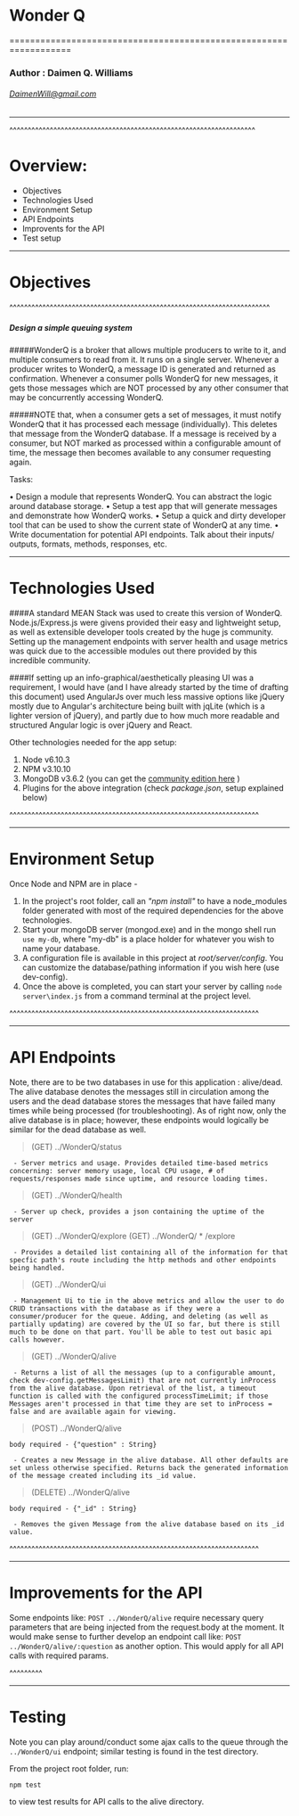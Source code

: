 # Wonder Q
==================================================================

### Author : Daimen Q. Williams
###### [DaimenWill@gmail.com](mailto:DaimenWill@gmail.com)

---
^^^^^^^^^^^^^^^^^^^^^^^^^^^^^^^^^^^^^^^^^^^^^^^^^^^^^^^^^^^^^^^^^^^

# Overview:
  * Objectives
  * Technologies Used
  * Environment Setup
  * API Endpoints
  * Improvents for the API
  * Test setup

------

# Objectives
^^^^^^^^^^^^^^^^^^^^^^^^^^^^^^^^^^^^^^^^^^^^^^^^^^^^^^^^^^^^^^^^^^^^^^^
##### Design a simple queuing system

#####WonderQ is a broker that allows multiple producers to write to it, and multiple consumers to read from it. It runs on a single server. Whenever a producer writes to WonderQ, a message ID is generated and returned as confirmation. Whenever a consumer polls WonderQ for new messages, it gets those messages which are NOT processed by any other consumer that may be concurrently accessing WonderQ.

#####NOTE that, when a consumer gets a set of messages, it must notify WonderQ that it has processed each message (individually). This deletes that message from the WonderQ database. If a message is received by a consumer, but NOT marked as processed within a configurable amount of time, the message then becomes available to any consumer requesting again.

  Tasks:

• Design a module that represents WonderQ. You can abstract the logic around database storage.
• Setup a test app that will generate messages and demonstrate how WonderQ works.
• Setup a quick and dirty developer tool that can be used to show the current state of WonderQ at any time.
• Write documentation for potential API endpoints. Talk about their inputs/ outputs, formats, methods, responses, etc.

-------


# Technologies Used

####A standard MEAN Stack was used to create this version of WonderQ. Node.js/Express.js were givens provided their easy and lightweight setup, as well as extensible developer tools created by the huge js community. Setting up the management endpoints with server health and usage metrics was quick due to the accessible modules out there provided by this incredible community.

####If setting up an info-graphical/aesthetically pleasing UI was a requirement, I would have (and I have already started by the time of drafting this document) used AngularJs over much less massive options like jQuery mostly due to Angular's architecture being built with jqLite (which is a lighter version of jQuery), and partly due to how much more readable and structured Angular logic is over jQuery and React.

Other technologies needed for the app setup:
  1. Node v6.10.3
  2. NPM v3.10.10
  3. MongoDB v3.6.2 (you can get the [community edition here](https://www.mongodb.com/download-center?_ga=2.206041814.493227014.1517158268-1243023413.1516770495#community) )
  4. Plugins for the above integration (check _package.json_, setup explained below)

^^^^^^^^^^^^^^^^^^^^^^^^^^^^^^^^^^^^^^^^^^^^^^^^^^^^^^^^^^^^^^^^^^^^

-------

# Environment Setup

Once Node and NPM are in place -

  1. In the project's root folder, call an _"npm install"_ to have a node_modules folder generated with most of the required dependencies for the above technologies.
  2. Start your mongoDB server (mongod.exe) and in the mongo shell run `use my-db`, where "my-db" is a place holder for whatever you wish to name your database.
  3. A configuration file is available in this project at *root/server/config*.  You can customize the database/pathing information if you wish here (use dev-config).
  4. Once the above is completed, you can start your server by calling `node server\index.js` from a command terminal at the project level.

^^^^^^^^^^^^^^^^^^^^^^^^^^^^^^^^^^^^^^^^^^^^^^^^^^^^^^^^^^^^^^^^^^^^

-------

# API Endpoints
Note, there are to be two databases in use for this application : alive/dead. The alive database denotes the messages still in circulation among the users and the dead database stores the messages that have failed many times while being processed (for troubleshooting). As of right now, only the alive database is in place; however, these endpoints would logically be similar for the dead database as well.

> (GET) ../WonderQ/status

	 - Server metrics and usage. Provides detailed time-based metrics concerning: server memory usage, local CPU usage, # of requests/responses made since uptime, and resource loading times.

> (GET) ../WonderQ/health

	 - Server up check, provides a json containing the uptime of the server

> (GET) ../WonderQ/explore
> (GET) ../WonderQ/ * /explore

	 - Provides a detailed list containing all of the information for that specfic path's route including the http methods and other endpoints being handled.

> (GET) ../WonderQ/ui

	 - Management Ui to tie in the above metrics and allow the user to do CRUD transactions with the database as if they were a consumer/producer for the queue. Adding, and deleting (as well as partially updating) are covered by the UI so far, but there is still much to be done on that part. You'll be able to test out basic api calls however.

> (GET) ../WonderQ/alive

	 - Returns a list of all the messages (up to a configurable amount, check dev-config.getMessagesLimit) that are not currently inProcess from the alive database. Upon retrieval of the list, a timeout function is called with the configured processTimeLimit; if those Messages aren't processed in that time they are set to inProcess = false and are available again for viewing.

> (POST) ../WonderQ/alive

    body required - {"question" : String}

	 - Creates a new Message in the alive database. All other defaults are set unless otherwise specified. Returns back the generated information of the message created including its _id value.

> (DELETE) ../WonderQ/alive

    body required - {"_id" : String}

	 - Removes the given Message from the alive database based on its _id value.

^^^^^^^^^^^^^^^^^^^^^^^^^^^^^^^^^^^^^^^^^^^^^^^^^^^^^^^^^^^^^^^^^^^^

-------

# Improvements for the API
Some endpoints like: `POST ../WonderQ/alive` require necessary query parameters that are being injected from the request.body at the moment. It would make sense to further develop an endpoint call like: `POST ../WonderQ/alive/:question` as another option. This would apply for all API calls with required params.

 ^^^^^^^^^

-------

# Testing
Note you can play around/conduct some ajax calls to the queue through the `../WonderQ/ui` endpoint; similar testing is found in the test directory.

From the project root folder, run:

    npm test

to view test results for API calls to the alive directory.
